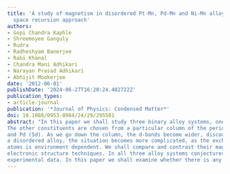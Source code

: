 ```yaml
---
title: 'A study of magnetism in disordered Pt-Mn, Pd-Mn and Ni-Mn alloys: an augmented
  space recursion approach'
authors:
- Gopi Chandra Kaphle
- Shreemoyee Ganguly
- Rudra
- Radheshyam Banerjee
- Rabi Khanal
- Chandra Mani Adhikari
- Narayan Prasad Adhikari
- Abhijit Mookerjee
date: '2012-06-01'
publishDate: '2024-06-27T16:20:24.402722Z'
publication_types:
- article-journal
publication: '*Journal of Physics: Condensed Matter*'
doi: 10.1088/0953-8984/24/29/295501
abstract: "In this paper we shall study three binary alloy systems, one constituent of which is Mn.
The other constituents are chosen from a particular column of the periodic table: Ni(3d), Pt (4d)
and Pd (5d). As we go down the column, the d-bands become wider, discouraging spin-polarization. In
a disordered alloy, the situation becomes more complicated, as the exchange interaction between two
atoms is environment dependent. We shall compare and contrast their magnetic behaviour using robust
electronic structure techniques. In all three alloy systems conjectures are made to explain
experimental data. In this paper we shall examine whether there is any basis to these conjectures."
---
```

